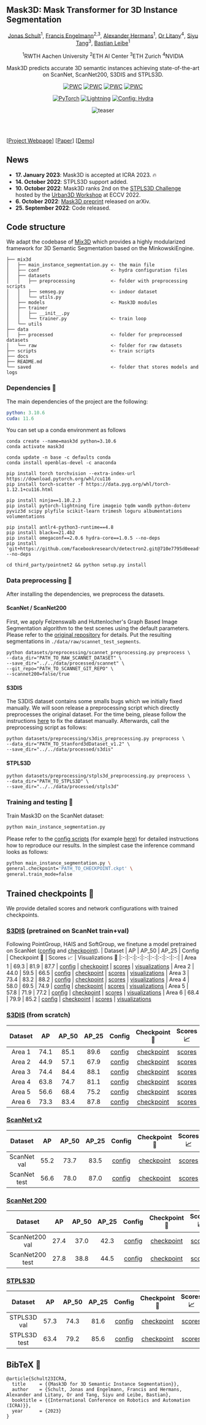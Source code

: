 ## Mask3D: Mask Transformer for 3D Instance Segmentation
<div align="center">
<a href="https://jonasschult.github.io/">Jonas Schult</a><sup>1</sup>, <a href="https://francisengelmann.github.io/">Francis Engelmann</a><sup>2,3</sup>, <a href="https://www.vision.rwth-aachen.de/person/10/">Alexander Hermans</a><sup>1</sup>, <a href="https://orlitany.github.io/">Or Litany</a><sup>4</sup>, <a href="https://inf.ethz.ch/people/person-detail.MjYyNzgw.TGlzdC8zMDQsLTg3NDc3NjI0MQ==.html">Siyu Tang</a><sup>3</sup>,  <a href="https://www.vision.rwth-aachen.de/person/1/">Bastian Leibe</a><sup>1</sup>

<sup>1</sup>RWTH Aachen University <sup>2</sup>ETH AI Center <sup>3</sup>ETH Zurich <sup>4</sup>NVIDIA

Mask3D predicts accurate 3D semantic instances achieving state-of-the-art on ScanNet, ScanNet200, S3DIS and STPLS3D.

[![PWC](https://img.shields.io/endpoint.svg?url=https://paperswithcode.com/badge/mask3d-for-3d-semantic-instance-segmentation/3d-instance-segmentation-on-scannetv2)](https://paperswithcode.com/sota/3d-instance-segmentation-on-scannetv2?p=mask3d-for-3d-semantic-instance-segmentation)
[![PWC](https://img.shields.io/endpoint.svg?url=https://paperswithcode.com/badge/mask3d-for-3d-semantic-instance-segmentation/3d-instance-segmentation-on-scannet200)](https://paperswithcode.com/sota/3d-instance-segmentation-on-scannet200?p=mask3d-for-3d-semantic-instance-segmentation)
[![PWC](https://img.shields.io/endpoint.svg?url=https://paperswithcode.com/badge/mask3d-for-3d-semantic-instance-segmentation/3d-instance-segmentation-on-s3dis)](https://paperswithcode.com/sota/3d-instance-segmentation-on-s3dis?p=mask3d-for-3d-semantic-instance-segmentation)
[![PWC](https://img.shields.io/endpoint.svg?url=https://paperswithcode.com/badge/mask3d-for-3d-semantic-instance-segmentation/3d-instance-segmentation-on-stpls3d)](https://paperswithcode.com/sota/3d-instance-segmentation-on-stpls3d?p=mask3d-for-3d-semantic-instance-segmentation)

<a href="https://pytorch.org/get-started/locally/"><img alt="PyTorch" src="https://img.shields.io/badge/PyTorch-ee4c2c?logo=pytorch&logoColor=white"></a>
<a href="https://pytorchlightning.ai/"><img alt="Lightning" src="https://img.shields.io/badge/-Lightning-792ee5?logo=pytorchlightning&logoColor=white"></a>
<a href="https://hydra.cc/"><img alt="Config: Hydra" src="https://img.shields.io/badge/Config-Hydra-89b8cd"></a>

![teaser](./docs/teaser.jpg)

</div>
<br><br>

[[Project Webpage](https://jonasschult.github.io/Mask3D/)]
[[Paper](https://arxiv.org/abs/2210.03105)]
[[Demo](https://francisengelmann.github.io/mask3d/)]


## News

* **17. January 2023**: Mask3D is accepted at ICRA 2023. :fire:
* **14. October 2022**: STPLS3D support added.
* **10. October 2022**: Mask3D ranks 2nd on the [STPLS3D Challenge](https://codalab.lisn.upsaclay.fr/competitions/4646#results) hosted by the [Urban3D Workshop](https://urban3dchallenge.github.io/) at ECCV 2022.
* **6. October 2022**: [Mask3D preprint](https://arxiv.org/abs/2210.03105) released on arXiv.
* **25. September 2022**: Code released.

## Code structure
We adapt the codebase of [Mix3D](https://github.com/kumuji/mix3d) which provides a highly modularized framework for 3D Semantic Segmentation based on the MinkowskiEngine.

```
├── mix3d
│   ├── main_instance_segmentation.py <- the main file
│   ├── conf                          <- hydra configuration files
│   ├── datasets
│   │   ├── preprocessing             <- folder with preprocessing scripts
│   │   ├── semseg.py                 <- indoor dataset
│   │   └── utils.py        
│   ├── models                        <- Mask3D modules
│   ├── trainer
│   │   ├── __init__.py
│   │   └── trainer.py                <- train loop
│   └── utils
├── data
│   ├── processed                     <- folder for preprocessed datasets
│   └── raw                           <- folder for raw datasets
├── scripts                           <- train scripts
├── docs
├── README.md
└── saved                             <- folder that stores models and logs
```

### Dependencies :memo:
The main dependencies of the project are the following:
```yaml
python: 3.10.6
cuda: 11.6
```
You can set up a conda environment as follows
```
conda create --name=mask3d python=3.10.6
conda activate mask3d

conda update -n base -c defaults conda
conda install openblas-devel -c anaconda

pip install torch torchvision --extra-index-url https://download.pytorch.org/whl/cu116
pip install torch-scatter -f https://data.pyg.org/whl/torch-1.12.1+cu116.html

pip install ninja==1.10.2.3
pip install pytorch-lightning fire imageio tqdm wandb python-dotenv pyviz3d scipy plyfile scikit-learn trimesh loguru albumentations volumentations

pip install antlr4-python3-runtime==4.8
pip install black==21.4b2
pip install omegaconf==2.0.6 hydra-core==1.0.5 --no-deps
pip install 'git+https://github.com/facebookresearch/detectron2.git@710e7795d0eeadf9def0e7ef957eea13532e34cf' --no-deps

cd third_party/pointnet2 && python setup.py install
```

### Data preprocessing :hammer:
After installing the dependencies, we preprocess the datasets.

#### ScanNet / ScanNet200
First, we apply Felzenswalb and Huttenlocher's Graph Based Image Segmentation algorithm to the test scenes using the default parameters.
Please refer to the [original repository](https://github.com/ScanNet/ScanNet/tree/master/Segmentator) for details.
Put the resulting segmentations in `./data/raw/scannet_test_segments`.
```
python datasets/preprocessing/scannet_preprocessing.py preprocess \
--data_dir="PATH_TO_RAW_SCANNET_DATASET" \
--save_dir="../../data/processed/scannet" \
--git_repo="PATH_TO_SCANNET_GIT_REPO" \
--scannet200=false/true
```

#### S3DIS
The S3DIS dataset contains some smalls bugs which we initially fixed manually. We will soon release a preprocessing script which directly preprocesses the original dataset. For the time being, please follow the instructions [here](https://github.com/JonasSchult/Mask3D/issues/8#issuecomment-1279535948) to fix the dataset manually. Afterwards, call the preprocessing script as follows:

```
python datasets/preprocessing/s3dis_preprocessing.py preprocess \
--data_dir="PATH_TO_Stanford3dDataset_v1.2" \
--save_dir="../../data/processed/s3dis"
```

#### STPLS3D
```
python datasets/preprocessing/stpls3d_preprocessing.py preprocess \
--data_dir="PATH_TO_STPLS3D" \
--save_dir="../../data/processed/stpls3d"
```

### Training and testing :train2:
Train Mask3D on the ScanNet dataset:
```bash
python main_instance_segmentation.py
```
Please refer to the [config scripts](https://github.com/JonasSchult/Mask3D/tree/main/scripts) (for example [here](https://github.com/JonasSchult/Mask3D/blob/main/scripts/scannet/scannet_val.sh#L15)) for detailed instructions how to reproduce our results.
In the simplest case the inference command looks as follows:
```bash
python main_instance_segmentation.py \
general.checkpoint='PATH_TO_CHECKPOINT.ckpt' \
general.train_mode=false
```

## Trained checkpoints :floppy_disk:
We provide detailed scores and network configurations with trained checkpoints.

### [S3DIS](http://buildingparser.stanford.edu/dataset.html) (pretrained on ScanNet train+val)
Following PointGroup, HAIS and SoftGroup, we finetune a model pretrained on ScanNet ([config](./scripts/scannet/scannet_pretrain_for_s3dis.sh) and [checkpoint](https://omnomnom.vision.rwth-aachen.de/data/mask3d/checkpoints/s3dis/scannet_pretrained/scannet_pretrained.ckpt)).
| Dataset | AP | AP_50 | AP_25 | Config | Checkpoint :floppy_disk: | Scores :chart_with_upwards_trend: | Visualizations :telescope:
|:-:|:-:|:-:|:-:|:-:|:-:|:-:|:-:|
| Area 1 | 69.3 | 81.9 | 87.7 | [config](scripts/s3dis/s3dis_pretrained.sh) | [checkpoint](https://omnomnom.vision.rwth-aachen.de/data/mask3d/checkpoints/s3dis/scannet_pretrained/area1_scannet_pretrained.ckpt) | [scores](./docs/detailed_scores/s3dis/scannet_pretrained/s3dis_area1_scannet_pretrained.txt) | [visualizations](https://omnomnom.vision.rwth-aachen.de/data/mask3d/visualizations/s3dis/scannet_pretrained/area_1/)
| Area 2 | 44.0 | 59.5 | 66.5 | [config](scripts/s3dis/s3dis_pretrained.sh) | [checkpoint](https://omnomnom.vision.rwth-aachen.de/data/mask3d/checkpoints/s3dis/scannet_pretrained/area2_scannet_pretrained.ckpt) | [scores](./docs/detailed_scores/s3dis/scannet_pretrained/s3dis_area2_scannet_pretrained.txt) | [visualizations](https://omnomnom.vision.rwth-aachen.de/data/mask3d/visualizations/s3dis/scannet_pretrained/area_2/)
| Area 3 | 73.4 | 83.2 | 88.2 | [config](scripts/s3dis/s3dis_pretrained.sh) | [checkpoint](https://omnomnom.vision.rwth-aachen.de/data/mask3d/checkpoints/s3dis/scannet_pretrained/area3_scannet_pretrained.ckpt) | [scores](./docs/detailed_scores/s3dis/scannet_pretrained/s3dis_area3_scannet_pretrained.txt) | [visualizations](https://omnomnom.vision.rwth-aachen.de/data/mask3d/visualizations/s3dis/scannet_pretrained/area_3/)
| Area 4 | 58.0 | 69.5 | 74.9 | [config](scripts/s3dis/s3dis_pretrained.sh) | [checkpoint](https://omnomnom.vision.rwth-aachen.de/data/mask3d/checkpoints/s3dis/scannet_pretrained/area4_scannet_pretrained.ckpt) | [scores](./docs/detailed_scores/s3dis/scannet_pretrained/s3dis_area4_scannet_pretrained.txt) | [visualizations](https://omnomnom.vision.rwth-aachen.de/data/mask3d/visualizations/s3dis/scannet_pretrained/area_4/)
| Area 5 | 57.8 | 71.9 | 77.2 | [config](scripts/s3dis/s3dis_pretrained.sh) | [checkpoint](https://omnomnom.vision.rwth-aachen.de/data/mask3d/checkpoints/s3dis/scannet_pretrained/area5_scannet_pretrained.ckpt) | [scores](./docs/detailed_scores/s3dis/scannet_pretrained/s3dis_area5_scannet_pretrained.txt) | [visualizations](https://omnomnom.vision.rwth-aachen.de/data/mask3d/visualizations/s3dis/scannet_pretrained/area_5/)
| Area 6 | 68.4 | 79.9 | 85.2 | [config](scripts/s3dis/s3dis_pretrained.sh) | [checkpoint](https://omnomnom.vision.rwth-aachen.de/data/mask3d/checkpoints/s3dis/scannet_pretrained/area6_scannet_pretrained.ckpt) | [scores](./docs/detailed_scores/s3dis/scannet_pretrained/s3dis_area6_scannet_pretrained.txt) | [visualizations](https://omnomnom.vision.rwth-aachen.de/data/mask3d/visualizations/s3dis/scannet_pretrained/area_6/)

### [S3DIS](http://buildingparser.stanford.edu/dataset.html) (from scratch)

| Dataset | AP | AP_50 | AP_25 | Config | Checkpoint :floppy_disk: | Scores :chart_with_upwards_trend: | Visualizations :telescope:
|:-:|:-:|:-:|:-:|:-:|:-:|:-:|:-:|
| Area 1 | 74.1 | 85.1 | 89.6 | [config](scripts/s3dis/s3dis_from_scratch.sh) | [checkpoint](https://omnomnom.vision.rwth-aachen.de/data/mask3d/checkpoints/s3dis/from_scratch/area1_from_scratch.ckpt) | [scores](./docs/detailed_scores/s3dis/from_scratch/s3dis_area1_from_scratch.txt) | [visualizations](https://omnomnom.vision.rwth-aachen.de/data/mask3d/visualizations/s3dis/from_scratch/area_1/)
| Area 2 | 44.9 | 57.1 | 67.9 | [config](scripts/s3dis/s3dis_from_scratch.sh) | [checkpoint](https://omnomnom.vision.rwth-aachen.de/data/mask3d/checkpoints/s3dis/from_scratch/area2_from_scratch.ckpt) | [scores](./docs/detailed_scores/s3dis/from_scratch/s3dis_area2_from_scratch.txt) | [visualizations](https://omnomnom.vision.rwth-aachen.de/data/mask3d/visualizations/s3dis/from_scratch/area_2/)
| Area 3 | 74.4 | 84.4 | 88.1 | [config](scripts/s3dis/s3dis_from_scratch.sh) | [checkpoint](https://omnomnom.vision.rwth-aachen.de/data/mask3d/checkpoints/s3dis/from_scratch/area3_from_scratch.ckpt) | [scores](./docs/detailed_scores/s3dis/from_scratch/s3dis_area3_from_scratch.txt) | [visualizations](https://omnomnom.vision.rwth-aachen.de/data/mask3d/visualizations/s3dis/from_scratch/area_3/)
| Area 4 | 63.8 | 74.7 | 81.1 | [config](scripts/s3dis/s3dis_from_scratch.sh) | [checkpoint](https://omnomnom.vision.rwth-aachen.de/data/mask3d/checkpoints/s3dis/from_scratch/area4_from_scratch.ckpt) | [scores](./docs/detailed_scores/s3dis/from_scratch/s3dis_area4_from_scratch.txt) | [visualizations](https://omnomnom.vision.rwth-aachen.de/data/mask3d/visualizations/s3dis/from_scratch/area_4/)
| Area 5 | 56.6 | 68.4 | 75.2 | [config](scripts/s3dis/s3dis_from_scratch.sh) | [checkpoint](https://omnomnom.vision.rwth-aachen.de/data/mask3d/checkpoints/s3dis/from_scratch/area5_from_scratch.ckpt) | [scores](./docs/detailed_scores/s3dis/from_scratch/s3dis_area5_from_scratch.txt) | [visualizations](https://omnomnom.vision.rwth-aachen.de/data/mask3d/visualizations/s3dis/from_scratch/area_5/)
| Area 6 | 73.3 | 83.4 | 87.8 | [config](scripts/s3dis/s3dis_from_scratch.sh) | [checkpoint](https://omnomnom.vision.rwth-aachen.de/data/mask3d/checkpoints/s3dis/from_scratch/area6_from_scratch.ckpt) | [scores](./docs/detailed_scores/s3dis/from_scratch/s3dis_area6_from_scratch.txt) | [visualizations](https://omnomnom.vision.rwth-aachen.de/data/mask3d/visualizations/s3dis/from_scratch/area_6/)

### [ScanNet v2](https://kaldir.vc.in.tum.de/scannet_benchmark/semantic_instance_3d?metric=ap)

| Dataset | AP | AP_50 | AP_25 | Config | Checkpoint :floppy_disk: | Scores :chart_with_upwards_trend: | Visualizations :telescope:
|:-:|:-:|:-:|:-:|:-:|:-:|:-:|:-:|
| ScanNet val  | 55.2 | 73.7 | 83.5 | [config](scripts/scannet/scannet_val.sh) | [checkpoint](https://omnomnom.vision.rwth-aachen.de/data/mask3d/checkpoints/scannet/scannet_val.ckpt) | [scores](./docs/detailed_scores/scannet_val.txt) | [visualizations](https://omnomnom.vision.rwth-aachen.de/data/mask3d/visualizations/scannet/val/)
| ScanNet test | 56.6 | 78.0 | 87.0 | [config](scripts/scannet/scannet_benchmark.sh) | [checkpoint](https://omnomnom.vision.rwth-aachen.de/data/mask3d/checkpoints/scannet/scannet_benchmark.ckpt) | [scores](http://kaldir.vc.in.tum.de/scannet_benchmark/result_details?id=1081) | [visualizations](https://omnomnom.vision.rwth-aachen.de/data/mask3d/visualizations/scannet/test/)

### [ScanNet 200](https://kaldir.vc.in.tum.de/scannet_benchmark/scannet200_semantic_instance_3d)

| Dataset | AP | AP_50 | AP_25 | Config | Checkpoint :floppy_disk: | Scores :chart_with_upwards_trend: | Visualizations :telescope:
|:-:|:-:|:-:|:-:|:-:|:-:|:-:|:-:|
| ScanNet200 val | 27.4 | 37.0 | 42.3 | [config](scripts/scannet200/scannet200_val.sh) | [checkpoint](https://omnomnom.vision.rwth-aachen.de/data/mask3d/checkpoints/scannet200/scannet200_val.ckpt) | [scores](./docs/detailed_scores/scannet200_val.txt) | [visualizations](https://omnomnom.vision.rwth-aachen.de/data/mask3d/visualizations/scannet200/val/)
| ScanNet200 test | 27.8 | 38.8 | 44.5 | [config](scripts/scannet200/scannet200_benchmark.sh) | [checkpoint](https://omnomnom.vision.rwth-aachen.de/data/mask3d/checkpoints/scannet200/scannet200_benchmark.ckpt) | [scores](https://kaldir.vc.in.tum.de/scannet_benchmark/result_details?id=1242) | [visualizations](https://omnomnom.vision.rwth-aachen.de/data/mask3d/visualizations/scannet200/test/)

### [STPLS3D](https://www.stpls3d.com/)

| Dataset | AP | AP_50 | AP_25 | Config | Checkpoint :floppy_disk: | Scores :chart_with_upwards_trend: | Visualizations :telescope:
|:-:|:-:|:-:|:-:|:-:|:-:|:-:|:-:|
| STPLS3D val | 57.3 | 74.3 | 81.6 | [config](scripts/stpls3d/stpls3d_val.sh) | [checkpoint](https://omnomnom.vision.rwth-aachen.de/data/mask3d/checkpoints/stpls3d/stpls3d_val.ckpt) | [scores](./docs/detailed_scores/stpls3d.txt) | [visualizations](https://omnomnom.vision.rwth-aachen.de/data/mask3d/visualizations/stpls3d/)
| STPLS3D test | 63.4 | 79.2 | 85.6 | [config](scripts/stpls3d/stpls3d_benchmark.sh) | [checkpoint](https://omnomnom.vision.rwth-aachen.de/data/mask3d/checkpoints/stpls3d/stpls3d_benchmark.zip) | [scores](https://codalab.lisn.upsaclay.fr/competitions/4646#results) | visualizations

## BibTeX :pray:
```
@article{Schult23ICRA,
  title     = {{Mask3D for 3D Semantic Instance Segmentation}},
  author    = {Schult, Jonas and Engelmann, Francis and Hermans, Alexander and Litany, Or and Tang, Siyu and Leibe, Bastian},
  booktitle = {{International Conference on Robotics and Automation (ICRA)}},
  year      = {2023}
}
```
